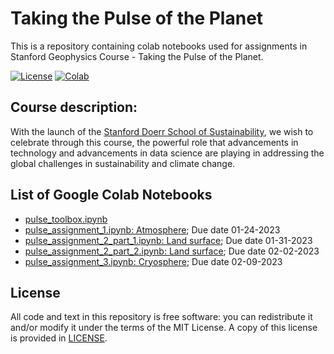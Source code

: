 # Taking the Pulse of the Planet
This is a repository containing colab notebooks used for assignments in Stanford Geophysics Course - Taking the Pulse of the Planet. 

[![License](https://img.shields.io/github/license/envgp/taking_the_pulse_of_the_planet.svg)](https://github.com/envgp/taking_the_pulse_of_the_planet/blob/main/LICENSE)
[![Colab](https://colab.research.google.com/assets/colab-badge.svg)](https://colab.research.google.com/github/envgp/taking_the_pulse_of_the_planet/blob/main/notebooks/pulse_assignment_1.ipynb)


## Course description:

With the launch of the [Stanford Doerr School of Sustainability](https://sustainability.stanford.edu/), we wish to celebrate through this course, the powerful role that advancements in technology and advancements in data science are playing in addressing the global challenges in sustainability and climate change. 

## List of Google Colab Notebooks
- [pulse_toolbox.ipynb](https://colab.research.google.com/github/envgp/taking_the_pulse_of_the_planet/blob/main/notebooks/pulse_toolbox.ipynb)
- [pulse_assignment_1.ipynb: Atmosphere](https://colab.research.google.com/github/envgp/taking_the_pulse_of_the_planet/blob/main/notebooks/pulse_assignment_1.ipynb); Due date 01-24-2023
- [pulse_assignment_2_part_1.ipynb: Land surface](https://colab.research.google.com/github/envgp/taking_the_pulse_of_the_planet/blob/main/notebooks/pulse_assignment_2_part_1.ipynb);  Due date 01-31-2023
- [pulse_assignment_2_part_2.ipynb: Land surface](https://colab.research.google.com/github/envgp/taking_the_pulse_of_the_planet/blob/main/notebooks/pulse_assignment_2_part_2.ipynb);  Due date 02-02-2023
- [pulse_assignment_3.ipynb: Cryosphere](https://colab.research.google.com/github/envgp/taking_the_pulse_of_the_planet/blob/main/notebooks/pulse_assignment_3.ipynb); Due date 02-09-2023


## License

All code and text in this repository is free software: you can redistribute it and/or
modify it under the terms of the MIT License.
A copy of this license is provided in [LICENSE](LICENSE).
